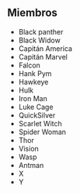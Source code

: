 ## Miembros

-  Black panther
-  Black Widow
-  Capitán America
-  Capitán Marvel
-  Falcon
-  Hank Pym
-  Hawkeye
-  Hulk
-  Iron Man
-  Luke Cage
-  QuickSilver
-  Scarlet Witch
-  Spider Woman
-  Thor
-  Vision
-  Wasp
-  Antman
-  X
-  Y
